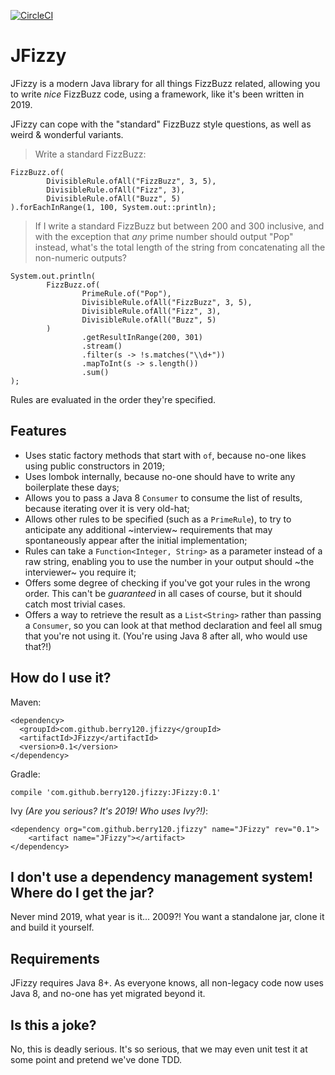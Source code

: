 [![CircleCI](https://circleci.com/gh/berry120/JFizzy.svg?style=svg)](https://circleci.com/gh/berry120/JFizzy)

# JFizzy

JFizzy is a modern Java library for all things FizzBuzz related, allowing you to write *nice* FizzBuzz code, using a framework, like it's been written in 2019.

JFizzy can cope with the "standard" FizzBuzz style questions, as well as weird & wonderful variants.

 > Write a standard FizzBuzz:

    FizzBuzz.of(
            DivisibleRule.ofAll("FizzBuzz", 3, 5),
            DivisibleRule.ofAll("Fizz", 3),
            DivisibleRule.ofAll("Buzz", 5)
    ).forEachInRange(1, 100, System.out::println);
    
  > If I write a standard FizzBuzz but between 200 and 300 inclusive, and with the exception that *any* prime number should output "Pop" instead, what's the total length of the string from concatenating all the non-numeric outputs?
  
    System.out.println(
            FizzBuzz.of(
                    PrimeRule.of("Pop"),
                    DivisibleRule.ofAll("FizzBuzz", 3, 5),
                    DivisibleRule.ofAll("Fizz", 3),
                    DivisibleRule.ofAll("Buzz", 5)
            )
                    .getResultInRange(200, 301)
                    .stream()
                    .filter(s -> !s.matches("\\d+"))
                    .mapToInt(s -> s.length())
                    .sum()
    );
    
Rules are evaluated in the order they're specified.
    
## Features

- Uses static factory methods that start with `of`, because no-one likes using public constructors in 2019;
- Uses lombok internally, because no-one should have to write any boilerplate these days;
- Allows you to pass a Java 8 `Consumer` to consume the list of results, because iterating over it is very old-hat;
- Allows other rules to be specified (such as a `PrimeRule`), to try to anticipate any additional ~interview~ requirements that may spontaneously appear after the initial implementation;
- Rules can take a `Function<Integer, String>` as a parameter instead of a raw string, enabling you to use the number in your output should ~the interviewer~ you require it;
- Offers some degree of checking if you've got your rules in the wrong order. This can't be *guaranteed* in all cases of course, but it should catch most trivial cases.
- Offers a way to retrieve the result as a `List<String>` rather than passing a `Consumer`, so you can look at that method declaration and feel all smug that you're not using it. (You're using Java 8 after all, who would use that?!)

## How do I use it?

Maven:

    <dependency>
      <groupId>com.github.berry120.jfizzy</groupId>
      <artifactId>JFizzy</artifactId>
      <version>0.1</version>
    </dependency>
    
Gradle:

    compile 'com.github.berry120.jfizzy:JFizzy:0.1'
    
Ivy *(Are you serious? It's 2019! Who uses Ivy?!)*:

    <dependency org="com.github.berry120.jfizzy" name="JFizzy" rev="0.1">
	    <artifact name="JFizzy"></artifact>
    </dependency>
    
## I don't use a dependency management system! Where do I get the jar?

Never mind 2019, what year is it... 2009?! You want a standalone jar, clone it and build it yourself.

## Requirements

JFizzy requires Java 8+. As everyone knows, all non-legacy code now uses Java 8, and no-one has yet migrated beyond it.
    
## Is this a joke?

No, this is deadly serious. It's so serious, that we may even unit test it at some point and pretend we've done TDD.

